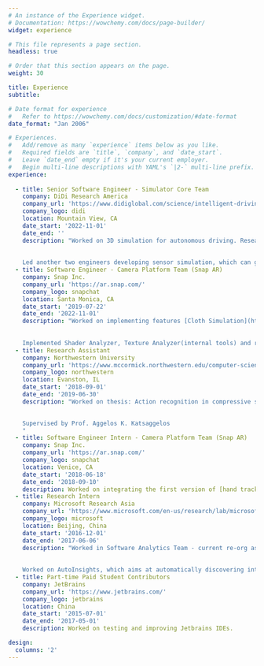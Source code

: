 ```yaml
---
# An instance of the Experience widget.
# Documentation: https://wowchemy.com/docs/page-builder/
widget: experience

# This file represents a page section.
headless: true

# Order that this section appears on the page.
weight: 30

title: Experience
subtitle:

# Date format for experience
#   Refer to https://wowchemy.com/docs/customization/#date-format
date_format: "Jan 2006"

# Experiences.
#   Add/remove as many `experience` items below as you like.
#   Required fields are `title`, `company`, and `date_start`.
#   Leave `date_end` empty if it's your current employer.
#   Begin multi-line descriptions with YAML's `|2-` multi-line prefix.
experience:
    
  - title: Senior Software Engineer - Simulator Core Team
    company: DiDi Research America
    company_url: 'https://www.didiglobal.com/science/intelligent-driving'
    company_logo: didi
    location: Mountain View, CA
    date_start: '2022-11-01'
    date_end: ''
    description: "Worked on 3D simulation for autonomous driving. Research, design and implement algorithms in multiple domains including sensor simulation, agent behavior, and vehicle dynamics, in order to make a simulation of the ego car and agents more realistic. 
    
    
    Led another two engineers developing sensor simulation, which can generate synthetic scenarios' 3D point cloud data scanned by simulated LiDAR based on physics-based ray casting and PBR material rendering. "
  - title: Software Engineer - Camera Platform Team (Snap AR)
    company: Snap Inc.
    company_url: 'https://ar.snap.com/'
    company_logo: snapchat
    location: Santa Monica, CA
    date_start: '2019-07-22'
    date_end: '2022-11-01'
    description: "Worked on implementing features [Cloth Simulation](https://docs.snap.com/lens-studio/references/templates/interactive/cloth-simulation), [Collider System (Physics System)](https://docs.snap.com/lens-studio/references/templates/interactive/physics) in [Lens Studio](https://ar.snap.com/lens-studio) and Lens Core (Snap AR's main rendering engine for mobile devices) collaborated with Snap Research.
    
    
    Implemented Shader Analyzer, Texture Analyzer(internal tools) and refined small features in Lens Studio and Lens Core."
  - title: Research Assistant
    company: Northwestern University
    company_url: 'https://www.mccormick.northwestern.edu/computer-science/'
    company_logo: northwestern
    location: Evanston, IL
    date_start: '2018-09-01'
    date_end: '2019-06-30'
    description: "Worked on thesis: Action recognition in compressive sensing.
    

    Supervised by Prof. Aggelos K. Katsaggelos
    "
  - title: Software Engineer Intern - Camera Platform Team (Snap AR)
    company: Snap Inc.
    company_url: 'https://ar.snap.com/'
    company_logo: snapchat
    location: Venice, CA
    date_start: '2018-06-18'
    date_end: '2018-09-10'
    description: Worked on integrating the first version of [hand tracking](https://docs.snap.com/lens-studio/references/templates/interactive/hand-gestures) feature into Snap AR (Lens Studio and Lens Core).
  - title: Research Intern
    company: Microsoft Research Asia
    company_url: 'https://www.microsoft.com/en-us/research/lab/microsoft-research-asia/'
    company_logo: microsoft
    location: Beijing, China
    date_start: '2016-12-01'
    date_end: '2017-06-06'
    description: "Worked in Software Analytics Team - current re-org as Data Analytics Research team under the DKI (Data, Knowledge, Intelligence) area at Microsoft Research Asia. 
    
    
    Worked on AutoInsights, which aims at automatically discovering interesting and meaningful data patterns, building structured knowledge on top of it to facilitate Exploratory/Predictive Data Analysis. Especially worked on data mining algorithms."
  - title: Part-time Paid Student Contributors
    company: JetBrains
    company_url: 'https://www.jetbrains.com/'
    company_logo: jetbrains
    location: China
    date_start: '2015-07-01'
    date_end: '2017-05-01'
    description: Worked on testing and improving Jetbrains IDEs.

design:
  columns: '2'
---
```

